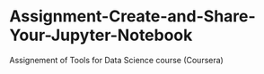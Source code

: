 # Assignment-Create-and-Share-Your-Jupyter-Notebook
Assignement of Tools for Data Science course (Coursera) 
